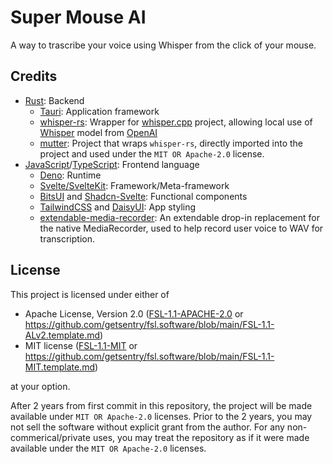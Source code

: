 # Super Mouse AI

A way to trascribe your voice using Whisper from the click of your mouse.

## Credits

- [Rust](https://www.rust-lang.org): Backend
  - [Tauri](https://tauri.app): Application framework
  - [whisper-rs](https://github.com/tazz4843/whisper-rs): Wrapper for
    [whisper.cpp](https://github.com/ggerganov/whisper.cpp) project, allowing
    local use of [Whisper](https://github.com/openai/whisper) model from
    [OpenAI](https://openai.com/index/whisper/)
  - [mutter](https://github.com/sigaloid/mutter): Project that wraps
    `whisper-rs`, directly imported into the project and used under the
    `MIT OR Apache-2.0` license.
- [JavaScript](https://developer.mozilla.org/en-US/docs/Web/JavaScript)/[TypeScript](https://www.typescriptlang.org):
  Frontend language
  - [Deno](https://deno.com): Runtime
  - [Svelte/SvelteKit](https://svelte.dev): Framework/Meta-framework
  - [BitsUI](https://www.bits-ui.com/docs/introduction) and
    [Shadcn-Svelte](https://www.shadcn-svelte.com): Functional components
  - [TailwindCSS](https://tailwindcss.com) and [DaisyUI](https://daisyui.com):
    App styling
  - [extendable-media-recorder](https://github.com/chrisguttandin/extendable-media-recorder):
    An extendable drop-in replacement for the native MediaRecorder, used to help
    record user voice to WAV for transcription.

## License

This project is licensed under either of

- Apache License, Version 2.0 ([FSL-1.1-APACHE-2.0](LICENSE-FSL-1.1-ALv2) or
  <https://github.com/getsentry/fsl.software/blob/main/FSL-1.1-ALv2.template.md>)
- MIT license ([FSL-1.1-MIT](LICENSE-FSL-1.1-MIT) or
  <https://github.com/getsentry/fsl.software/blob/main/FSL-1.1-MIT.template.md>)

at your option.

After 2 years from first commit in this repository, the project will be made
available under `MIT OR Apache-2.0` licenses. Prior to the 2 years, you may not
sell the software without explicit grant from the author. For any
non-commerical/private uses, you may treat the repository as if it were made
available under the `MIT OR Apache-2.0` licenses.
